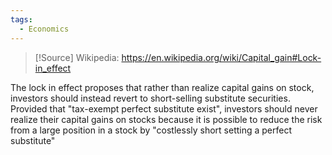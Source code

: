 ```yaml
---
tags:
  - Economics
---
```

>[!Source]
>Wikipedia: https://en.wikipedia.org/wiki/Capital_gain#Lock-in_effect

The lock in effect proposes that rather than realize capital gains on stock, investors should instead revert to short-selling substitute securities. Provided that "tax-exempt perfect substitute exist", investors should never realize their capital gains on stocks because it is possible to reduce the risk from a large position in a stock by "costlessly short setting a perfect substitute"
